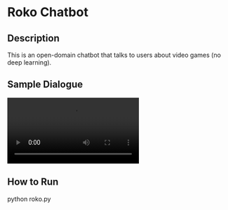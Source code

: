 # Roko Chatbot

## Description
This is an open-domain chatbot that talks to users about video games (no deep learning).

## Sample Dialogue
![](../scripts/video_demo/roko_demo.mp4)

## How to Run
python roko.py


